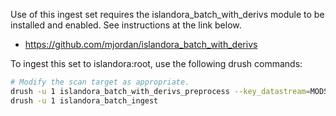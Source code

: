 Use of this ingest set requires the islandora_batch_with_derivs module to be installed and enabled. See instructions at the link below.

- https://github.com/mjordan/islandora_batch_with_derivs

To ingest this set to islandora:root, use the following drush commands:

```bash
# Modify the scan target as appropriate.
drush -u 1 islandora_batch_with_derivs_preprocess --key_datastream=MODS --scan_target=/var/www/html/sites/default/files/bd-samples/Batches-by-CModel/Collections --use_pids=true --namespace=samples --parent=islandora:root --content_models=islandora:collectionCModel
drush -u 1 islandora_batch_ingest
```